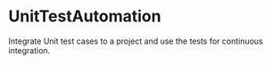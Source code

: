 # UnitTestAutomation
Integrate Unit test cases to a project and use the tests for continuous integration.
